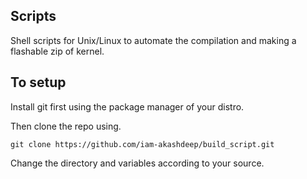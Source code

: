 ## Scripts

Shell scripts for Unix/Linux to automate the compilation and making a flashable zip of kernel.

## To setup 

Install git first using the package manager of your distro.

Then clone the repo using.
```
git clone https://github.com/iam-akashdeep/build_script.git
```

Change the directory and variables according to your source.
